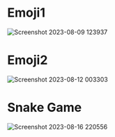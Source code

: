 # Emoji1
![Screenshot 2023-08-09 123937](https://github.com/yasinnorozzadeh/python-course2/assets/88095232/80378bfa-acbf-4924-a5fc-b47d6dfd84ea)
# Emoji2
![Screenshot 2023-08-12 003303](https://github.com/yasinnorozzadeh/python-course2/assets/88095232/43d79c49-2cc4-4c6b-a1bc-c4a7a15db742)
# Snake Game
![Screenshot 2023-08-16 220556](https://github.com/yasinnorozzadeh/python-course2/assets/88095232/f64a4ac6-bd47-45c4-9f92-240494ec43fa)

